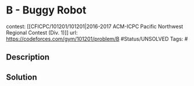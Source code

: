 # B - Buggy Robot

contest: [[CFICPC/101201/101201|2016-2017 ACM-ICPC Pacific Northwest Regional Contest (Div. 1)]]
url: https://codeforces.com/gym/101201/problem/B
#Status/UNSOLVED
Tags: #

## Description

## Solution

